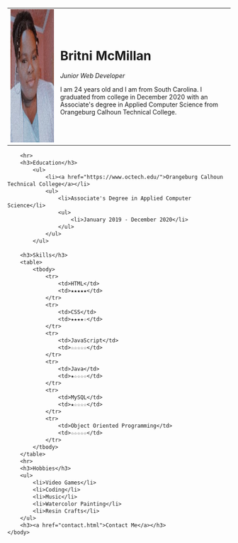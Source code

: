 
<html lang="en">
    <head>
        <meta charset="UTF-8">
        <meta http-equiv="X-UA-Compatible" content="IE=edge">
        <meta name="viewport" content="width=device-width, initial-scale=1.0">
        <title>Britni's Portfolio</title>
    </head>
    <body>
        <table cellspacing = 15>
            <tr>
                <td> <img src="Me1.jpg" alt="Britni McMillan" width="450" height="300"></td>
                <td><h1>Britni McMillan</h1>
        <p><em>Junior Web Developer</em></p>
        <p>I am 24 years old and I am from South Carolina. I graduated from college in December 2020 with an Associate's degree in Applied Computer Science from Orangeburg Calhoun Technical College.</p></td>
            </tr>
        </table>
       
        
        <hr>
        <h3>Education</h3>
            <ul>
                <li><a href="https://www.octech.edu/">Orangeburg Calhoun Technical College</a></li>
                <ul>
                    <li>Associate's Degree in Applied Computer Science</li>
                    <ul>
                        <li>January 2019 - December 2020</li>
                    </ul>
                </ul>
            </ul>
        
        <h3>Skills</h3>
        <table>
            <tbody>
                <tr>
                    <td>HTML</td>
                    <td>★★★★★</td>
                </tr>
                <tr>
                    <td>CSS</td>
                    <td>★★★★☆</td>
                </tr>
                <tr>
                    <td>JavaScript</td>
                    <td>☆☆☆☆☆</td>
                </tr>
                <tr>
                    <td>Java</td>
                    <td>★☆☆☆☆</td>
                </tr>
                <tr>
                    <td>MySQL</td>
                    <td>★☆☆☆☆</td>
                </tr>
                <tr>
                    <td>Object Oriented Programming</td>
                    <td>☆☆☆☆☆</td>
                </tr>
            </tbody>
        </table>
        <hr>
        <h3>Hobbies</h3>
        <ul>
            <li>Video Games</li>
            <li>Coding</li>
            <li>Music</li>
            <li>Watercolor Painting</li>
            <li>Resin Crafts</li>
        </ul>
        <h3><a href="contact.html">Contact Me</a></h3>
    </body>
</html>
